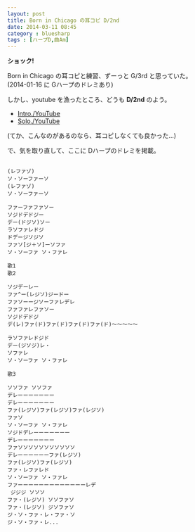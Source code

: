 ```yaml
---
layout: post
title: Born in Chicago の耳コピ D/2nd
date: 2014-03-11 08:45
category : bluesharp
tags : [ハープD,曲Am]
---
```


**ショック!**

Born in Chicago の耳コピと練習、ずーっと G/3rd と思っていた。  
(2014-01-16 に Gハープのドレミあり)

しかし、youtube を漁ったところ、どうも **D/2nd** のよう。

* [Intro./YouTube](https://www.youtube.com/watch?v=3ez2wF8Da30)
* [Solo./YouTube](https://www.youtube.com/watch?v=naUayZYtwcs)

(てか、こんなのがあるのなら、耳コピしなくても良かった...)

で、気を取り直して、ここに Dハープのドレミを掲載。

~~~

(レファゾ)
ソ・ソーファーソ
(レファゾ)
ソ・ソーファーソ

ファーファファソー
ソジドデドジー
デー(ドジソ)ソー
ラソファレドジ
ドデージソジソ
ファソ[ジ＋ソ]ーソファ
ソ・ソーファ ソ・ファレ

歌1
歌2

ソジデーレー
ファ^ー(レジソ)ジードー
ファソーージソーファレデレ
ファファレファソー
ソジドデドジ
デ(レ)ファ(ド)ファ(ド)ファ(ド)ファ(ド)〜〜〜〜〜

ラソファレドジド
デー(ジソジ)レ・
ソファレ
ソ・ソーファ ソ・ファレ

歌3

ソソファ ソソファ
デレーーーーーーー
デレーーーーーーー
ファ(レジソ)ファ(レジソ)ファ(レジソ)
ファソ
ソ・ソーファ ソ・ファレ
ソジドデレーーーーーーー
デレーーーーーーー
ファソソソソソソソソソソソ
デレーーーーーーファ(レジソ)
ファ(レジソ)ファ(レジソ)
ファ・レファレド
ソ・ソーファ ソ・ファレ
ファーーーーーーーーーーーーーレデ
 ジジジ ソソソ
ファ・(レジソ) ソソファソ
ファ・(レジソ) ジソファソ
ジ・ソ・ファ・レ・ファ・ソ
ジ・ソ・ファ・レ...

~~~

